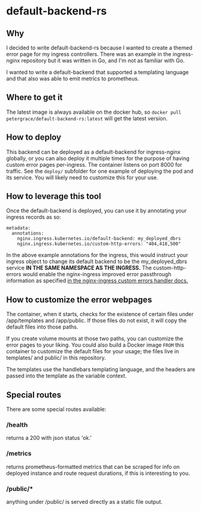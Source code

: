 # default-backend-rs

## Why
I decided to write default-backend-rs because I wanted to create a themed error page for my ingress controllers.
There was an example in the ingress-nginx repository but it was written in Go, and I'm not as familiar with Go.

I wanted to write a default-backend that supported a templating language and that also was able to emit metrics to
prometheus.

## Where to get it
The latest image is always available on the docker hub, so `docker pull petergrace/default-backend-rs:latest` will get the latest version.

## How to deploy
This backend can be deployed as a default-backend for ingress-nginx globally, or you can also deploy it multiple times
for the purpose of having custom error pages per-ingress.  The container listens on port 8000 for traffic.
See the `deploy/` subfolder for one example of deploying the pod and its service.  You will likely need to customize 
this for your use.

## How to leverage this tool
Once the default-backend is deployed, you can use it by annotating your ingress records as so:
```
metadata:
  annotations:
    nginx.ingress.kubernetes.io/default-backend: my_deployed_dbrs
    nginx.ingress.kubernetes.io/custom-http-errors: "404,418,500"
```
In the above example annotations for the ingress, this would instruct your ingress object to change its default backend
to be the my_deployed_dbrs service **IN THE SAME NAMESPACE AS THE INGRESS.**  The custom-http-errors would enable the
nginx-ingress improved error passthrough information as specified [in the nginx-ingress custom errors handler docs.](http://kubernetes.github.io/ingress-nginx/user-guide/custom-errors/)

## How to customize the error webpages
The container, when it starts, checks for the existence of certain files under /app/templates and /app/public.  If those
files do not exist, it will copy the default files into those paths.

If you create volume mounts at those two paths, you can customize the error pages to your liking.  You could also build 
a Docker image `FROM` this container to customize the default files for your usage; the files live in templates/ and 
public/ in this repository. 

The templates use the handlebars templating language, and the headers are passed into the template as the variable context.

## Special routes
There are some special routes available:
### /health
returns a 200 with json status 'ok.' 
### /metrics
returns prometheus-formatted metrics that can be scraped for info on deployed instance and route request durations, if
this is interesting to you.
### /public/* 
anything under /public/ is served directly as a static file output.
